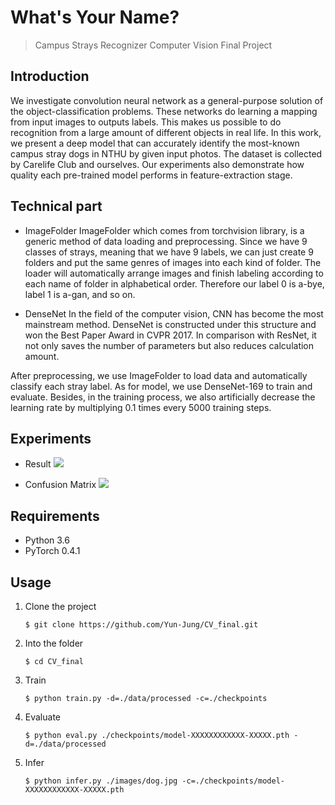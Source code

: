 # What's Your Name?

>Campus Strays Recognizer
>Computer Vision Final Project

## Introduction
We investigate convolution neural network as a general-purpose solution of the object-classification problems. These networks do learning a mapping from input images to outputs labels. This makes us possible to do recognition from a large amount of different objects in real life. In this work, we present a deep model that can accurately identify the most-known campus stray dogs in NTHU by given input photos. The dataset is collected by Carelife Club and ourselves. Our experiments also demonstrate how quality each pre-trained model performs in feature-extraction stage.

## Technical part

* ImageFolder
ImageFolder which comes from torchvision library, is a generic method of data loading and preprocessing. Since we have 9 classes of strays, meaning that we have 9 labels, we can just create 9 folders and put the same genres of images into each kind of folder. The loader will automatically arrange images and finish labeling according to each name of folder in alphabetical order. Therefore our label 0 is a-bye, label 1 is a-gan, and so on.

* DenseNet
In the field of the computer vision, CNN has become the most mainstream method. DenseNet is constructed under this structure and won the Best Paper Award in CVPR 2017. In comparison with ResNet, it not only saves the number of parameters but also reduces calculation amount.

After preprocessing, we use ImageFolder to load data and automatically classify each stray label. As for model, we use DenseNet-169 to train and evaluate. Besides, in the training process, we also artificially decrease the learning rate by multiplying 0.1 times every 5000 training steps.

## Experiments


* Result
![](https://i.imgur.com/g5yVUKy.png)

* Confusion Matrix
![](https://i.imgur.com/auSOkC4.png)

## Requirements

* Python 3.6
* PyTorch 0.4.1


## Usage
1. Clone the project
    ```
    $ git clone https://github.com/Yun-Jung/CV_final.git
    ```
2. Into the folder
    ```
    $ cd CV_final
    ```

3. Train
    ```
    $ python train.py -d=./data/processed -c=./checkpoints
    ```

4. Evaluate
    ```
    $ python eval.py ./checkpoints/model-XXXXXXXXXXXX-XXXXX.pth -d=./data/processed
    ```

5. Infer
    ```
    $ python infer.py ./images/dog.jpg -c=./checkpoints/model-XXXXXXXXXXXX-XXXXX.pth
    ```
